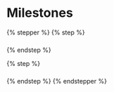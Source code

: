 # Milestones



{% stepper %}
{% step %}
###


{% endstep %}

{% step %}
###


{% endstep %}
{% endstepper %}
